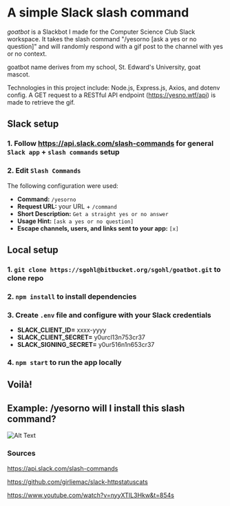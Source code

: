 # A simple Slack slash command

*goatbot* is a Slackbot I made for the Computer Science Club Slack workspace. It takes the slash command "/yesorno [ask a yes or no question]" and will randomly respond with a gif post to the channel with yes or no context.

goatbot name derives from my school, St. Edward's University, goat mascot.

Technologies in this project include: Node.js, Express.js, Axios, and dotenv config. A GET request to a RESTful API endpoint (https://yesno.wtf/api) is made to retrieve the gif.

## Slack setup

### 1. Follow https://api.slack.com/slash-commands for general `Slack app` + `slash commands` setup
### 2. Edit `Slash Commands`

The following configuration were used:

- **Command:** `/yesorno`
- **Request URL:** your URL + `/command`
- **Short Description:** `Get a straight yes or no answer`
- **Usage Hint:** `[ask a yes or no question]`
- **Escape channels, users, and links sent to your app:** `[x]`



## Local setup

### 1. `git clone https://sgohl@bitbucket.org/sgohl/goatbot.git` to clone repo
### 2. `npm install` to install dependencies
### 3. Create `.env` file and configure with your Slack credentials 

- **SLACK_CLIENT_ID=** xxxx-yyyy
- **SLACK_CLIENT_SECRET=** y0urcl13n753cr37
- **SLACK_SIGNING_SECRET=** y0ur516n1n653cr37
### 4. `npm start` to run the app locally

## Voilà!


## Example: **/yesorno will I install this slash command?**

![Alt Text](https://yesno.wtf/assets/yes/2-5df1b403f2654fa77559af1bf2332d7a.gif)

### Sources

https://api.slack.com/slash-commands

https://github.com/girliemac/slack-httpstatuscats

https://www.youtube.com/watch?v=nyyXTIL3Hkw&t=854s


